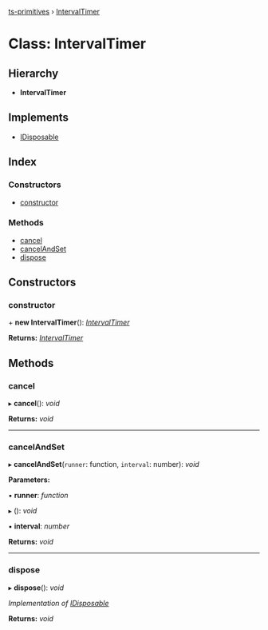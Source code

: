[ts-primitives](../README.md) › [IntervalTimer](intervaltimer.md)

# Class: IntervalTimer

## Hierarchy

* **IntervalTimer**

## Implements

* [IDisposable](../interfaces/idisposable.md)

## Index

### Constructors

* [constructor](intervaltimer.md#constructor)

### Methods

* [cancel](intervaltimer.md#cancel)
* [cancelAndSet](intervaltimer.md#cancelandset)
* [dispose](intervaltimer.md#dispose)

## Constructors

###  constructor

\+ **new IntervalTimer**(): *[IntervalTimer](intervaltimer.md)*

**Returns:** *[IntervalTimer](intervaltimer.md)*

## Methods

###  cancel

▸ **cancel**(): *void*

**Returns:** *void*

___

###  cancelAndSet

▸ **cancelAndSet**(`runner`: function, `interval`: number): *void*

**Parameters:**

▪ **runner**: *function*

▸ (): *void*

▪ **interval**: *number*

**Returns:** *void*

___

###  dispose

▸ **dispose**(): *void*

*Implementation of [IDisposable](../interfaces/idisposable.md)*

**Returns:** *void*
